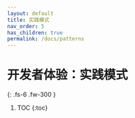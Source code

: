 ```yaml
---
layout: default
title: 实践模式
nav_order: 5
has_children: true
permalink: /docs/patterns
---
```


# 开发者体验：实践模式

{: .fs-6 .fw-300 }

1. TOC
{:toc}
